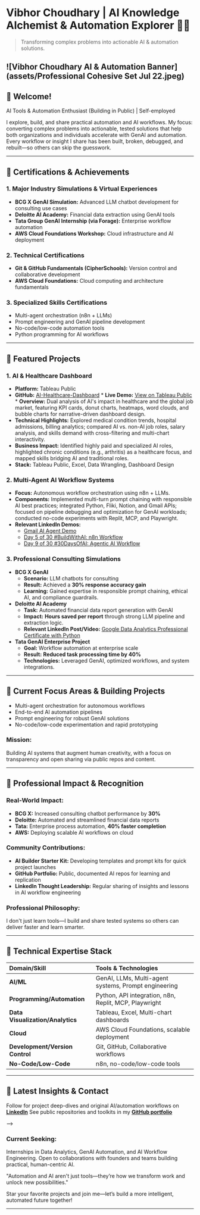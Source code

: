 # Vibhor Choudhary | AI Knowledge Alchemist & Automation Explorer 🚀🧠
> Transforming complex problems into actionable AI & automation solutions.

![Vibhor Choudhary AI & Automation Banner](assets/Professional Cohesive Set Jul 22.jpeg)
---

## 👋 Welcome!

AI Tools & Automation Enthusiast (Building in Public) | Self-employed

I explore, build, and share practical automation and AI workflows. My focus: converting complex problems into actionable, tested solutions that help both organizations and individuals accelerate with GenAI and automation. Every workflow or insight I share has been built, broken, debugged, and rebuilt—so others can skip the guesswork.

---

## 🏅 Certifications & Achievements

### 1. Major Industry Simulations & Virtual Experiences
* **BCG X GenAI Simulation:** Advanced LLM chatbot development for consulting use cases
* **Deloitte AI Academy:** Financial data extraction using GenAI tools
* **Tata Group GenAI Internship (via Forage):** Enterprise workflow automation
* **AWS Cloud Foundations Workshop:** Cloud infrastructure and AI deployment

### 2. Technical Certifications
* **Git & GitHub Fundamentals (CipherSchools):** Version control and collaborative development
* **AWS Cloud Foundations:** Cloud computing and architecture fundamentals

### 3. Specialized Skills Certifications
* Multi-agent orchestration (n8n + LLMs)
* Prompt engineering and GenAI pipeline development
* No-code/low-code automation tools
* Python programming for AI workflows

---

## 📂 Featured Projects

### 1. AI & Healthcare Dashboard
* **Platform:** Tableau Public
* **GitHub:** [AI-Healthcare-Dashboard](https://github.com/Vibhor-choudhary/AI-Healthcare-Dashboard) * **Live Demo:** [View on Tableau Public](YOUR_TABLEAU_PUBLIC_DEMO_LINK_HERE) * **Overview:** Dual analysis of AI's impact in healthcare and the global job market, featuring KPI cards, donut charts, heatmaps, word clouds, and bubble charts for narrative-driven dashboard design.
* **Technical Highlights:** Explored medical condition trends, hospital admissions, billing analytics; compared AI vs. non-AI job roles, salary analysis, and skills demand with cross-filtering and multi-chart interactivity.
* **Business Impact:** Identified highly paid and specialized AI roles, highlighted chronic conditions (e.g., arthritis) as a healthcare focus, and mapped skills bridging AI and traditional roles.
* **Stack:** Tableau Public, Excel, Data Wrangling, Dashboard Design

### 2. Multi-Agent AI Workflow Systems
* **Focus:** Autonomous workflow orchestration using n8n + LLMs.
* **Components:** Implemented multi-turn prompt chaining with responsible AI best practices; integrated Python, Fliki, Notion, and Gmail APIs; focused on pipeline debugging and optimization for GenAI workloads; conducted no-code experiments with Replit, MCP, and Playwright.
* **Relevant LinkedIn Demos:**
    * [Gmail AI Agent Demo](https://www.linkedin.com/posts/vibhor-choudhary_replied-by-ai-approved-by-human-activity-7346394793649836032-AeCz)
    * [Day 5 of 30 #BuildWithAI: n8n Workflow](https://www.linkedin.com/posts/vibhor-choudhary_day5of30-buildwithai-n8n-activity-7346764721766715392-u_U_)
    * [Day 9 of 30 #30DaysOfAI: Agentic AI Workflow](https://www.linkedin.com/posts/vibhor-choudhary_buildinpublic-day9-30daysofai-activity-7348953339792891905-P0y5)

### 3. Professional Consulting Simulations
* **BCG X GenAI**
    * **Scenario:** LLM chatbots for consulting
    * **Result:** Achieved a **30% response accuracy gain**
    * **Learning:** Gained expertise in responsible prompt chaining, ethical AI, and compliance guardrails.
* **Deloitte AI Academy**
    * **Task:** Automated financial data report generation with GenAI
    * **Impact:** **Hours saved per report** through strong LLM pipeline and extraction logic.
    * **Relevant LinkedIn Post/Video:** [Google Data Analytics Professional Certificate with Python](https://www.linkedin.com/feed/update/urn:li:activity:7165038810757040128/)
* **Tata GenAI Enterprise Project**
    * **Goal:** Workflow automation at enterprise scale
    * **Result:** **Reduced task processing time by 40%**
    * **Technologies:** Leveraged GenAI, optimized workflows, and system integrations.

---

## 🎯 Current Focus Areas & Building Projects

* Multi-agent orchestration for autonomous workflows
* End-to-end AI automation pipelines
* Prompt engineering for robust GenAI solutions
* No-code/low-code experimentation and rapid prototyping

### Mission:
Building AI systems that augment human creativity, with a focus on transparency and open sharing via public repos and content.

---

## 💼 Professional Impact & Recognition

### Real-World Impact:
* **BCG X:** Increased consulting chatbot performance by **30%**
* **Deloitte:** Automated and streamlined financial data reports
* **Tata:** Enterprise process automation, **40% faster completion**
* **AWS:** Deploying scalable AI workflows on cloud

### Community Contributions:
* **AI Builder Starter Kit:** Developing templates and prompt kits for quick project launches
* **GitHub Portfolio:** Public, documented AI repos for learning and replication
* **LinkedIn Thought Leadership:** Regular sharing of insights and lessons in AI workflow engineering

### Professional Philosophy:
I don't just learn tools—I build and share tested systems so others can deliver faster and learn smarter.

---

## 🚀 Technical Expertise Stack

| Domain/Skill               | Tools & Technologies                                 |
| :------------------------- | :--------------------------------------------------- |
| **AI/ML** | GenAI, LLMs, Multi-agent systems, Prompt engineering |
| **Programming/Automation** | Python, API integration, n8n, Replit, MCP, Playwright |
| **Data Visualization/Analytics** | Tableau, Excel, Multi-chart dashboards                |
| **Cloud** | AWS Cloud Foundations, scalable deployment           |
| **Development/Version Control** | Git, GitHub, Collaborative workflows                 |
| **No-Code/Low-Code** | n8n, no-code/low-code tools                          |

---

## 🔗 Latest Insights & Contact

Follow for project deep-dives and original AI/automation workflows on [**LinkedIn**](https://www.linkedin.com/in/vibhor-choudhary/)
See public repositories and toolkits in my [**GitHub portfolio**](https://github.com/Vibhor-choudhary?tab=repositories)

-->

### Current Seeking:
Internships in Data Analytics, GenAI Automation, and AI Workflow Engineering. Open to collaborations with founders and teams building practical, human-centric AI.

"Automation and AI aren't just tools—they’re how we transform work and unlock new possibilities."

Star your favorite projects and join me—let’s build a more intelligent, automated future together!

---
